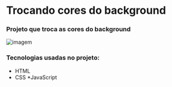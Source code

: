 # Trocando cores do background
### Projeto que troca as cores do background
![imagem]()

### Tecnologias usadas no projeto:
* HTML
* CSS
*JavaScript


